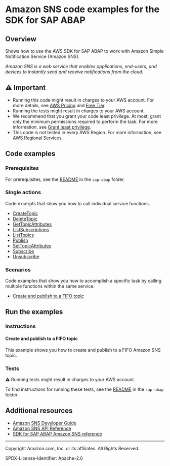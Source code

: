 # Amazon SNS code examples for the SDK for SAP ABAP

## Overview

Shows how to use the AWS SDK for SAP ABAP to work with Amazon Simple Notification Service (Amazon SNS).

<!--custom.overview.start-->
<!--custom.overview.end-->

_Amazon SNS is a web service that enables applications, end-users, and devices to instantly send and receive notifications from the cloud._

## ⚠ Important

* Running this code might result in charges to your AWS account. For more details, see [AWS Pricing](https://aws.amazon.com/pricing/) and [Free Tier](https://aws.amazon.com/free/).
* Running the tests might result in charges to your AWS account.
* We recommend that you grant your code least privilege. At most, grant only the minimum permissions required to perform the task. For more information, see [Grant least privilege](https://docs.aws.amazon.com/IAM/latest/UserGuide/best-practices.html#grant-least-privilege).
* This code is not tested in every AWS Region. For more information, see [AWS Regional Services](https://aws.amazon.com/about-aws/global-infrastructure/regional-product-services).

<!--custom.important.start-->
<!--custom.important.end-->

## Code examples

### Prerequisites

For prerequisites, see the [README](../../README.md#Prerequisites) in the `sap-abap` folder.


<!--custom.prerequisites.start-->
<!--custom.prerequisites.end-->

### Single actions

Code excerpts that show you how to call individual service functions.

- [CreateTopic](zcl_aws1_sns_actions.clas.abap#L65)
- [DeleteTopic](zcl_aws1_sns_actions.clas.abap#L82)
- [GetTopicAttributes](zcl_aws1_sns_actions.clas.abap#L99)
- [ListSubscriptions](zcl_aws1_sns_actions.clas.abap#L117)
- [ListTopics](zcl_aws1_sns_actions.clas.abap#L135)
- [Publish](zcl_aws1_sns_actions.clas.abap#L153)
- [SetTopicAttributes](zcl_aws1_sns_actions.clas.abap#L173)
- [Subscribe](zcl_aws1_sns_actions.clas.abap#L194)
- [Unsubscribe](zcl_aws1_sns_actions.clas.abap#L218)

### Scenarios

Code examples that show you how to accomplish a specific task by calling multiple
functions within the same service.

- [Create and publish to a FIFO topic](zcl_aws1_sns_scenario.clas.abap)


<!--custom.examples.start-->
<!--custom.examples.end-->

## Run the examples

### Instructions


<!--custom.instructions.start-->
<!--custom.instructions.end-->



#### Create and publish to a FIFO topic

This example shows you how to create and publish to a FIFO Amazon SNS topic.


<!--custom.scenario_prereqs.sns_PublishFifoTopic.start-->
<!--custom.scenario_prereqs.sns_PublishFifoTopic.end-->


<!--custom.scenarios.sns_PublishFifoTopic.start-->
<!--custom.scenarios.sns_PublishFifoTopic.end-->

### Tests

⚠ Running tests might result in charges to your AWS account.


To find instructions for running these tests, see the [README](../../README.md#Tests)
in the `sap-abap` folder.



<!--custom.tests.start-->
<!--custom.tests.end-->

## Additional resources

- [Amazon SNS Developer Guide](https://docs.aws.amazon.com/sns/latest/dg/welcome.html)
- [Amazon SNS API Reference](https://docs.aws.amazon.com/sns/latest/api/welcome.html)
- [SDK for SAP ABAP Amazon SNS reference](https://docs.aws.amazon.com/sdk-for-sap-abap/v1/api/latest/sns/index.html)

<!--custom.resources.start-->
<!--custom.resources.end-->

---

Copyright Amazon.com, Inc. or its affiliates. All Rights Reserved.

SPDX-License-Identifier: Apache-2.0